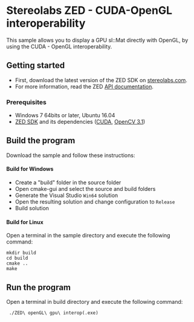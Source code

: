 # Stereolabs ZED - CUDA-OpenGL interoperability

This sample allows you to display a GPU sl::Mat directly with OpenGL, by using the CUDA - OpenGL interoperability. 

## Getting started

- First, download the latest version of the ZED SDK on [stereolabs.com](https://www.stereolabs.com).
- For more information, read the ZED [API documentation](https://www.stereolabs.com/developers/documentation/API/).

### Prerequisites

- Windows 7 64bits or later, Ubuntu 16.04
- [ZED SDK](https://www.stereolabs.com/developers/) and its dependencies ([CUDA](https://developer.nvidia.com/cuda-downloads), [OpenCV 3.1](http://opencv.org/downloads.html))

## Build the program

Download the sample and follow these instructions:

#### Build for Windows

- Create a "build" folder in the source folder
- Open cmake-gui and select the source and build folders
- Generate the Visual Studio `Win64` solution
- Open the resulting solution and change configuration to `Release`
- Build solution

#### Build for Linux

Open a terminal in the sample directory and execute the following command:

    mkdir build
    cd build
    cmake ..
    make

## Run the program

Open a terminal in build directory and execute the following command:

     ./ZED\ openGL\ gpu\ interop(.exe)

 


